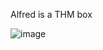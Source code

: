 Alfred is a THM box 

![image](https://github.com/user-attachments/assets/a13253ae-f2f2-4067-beab-119b4877f6a3)
